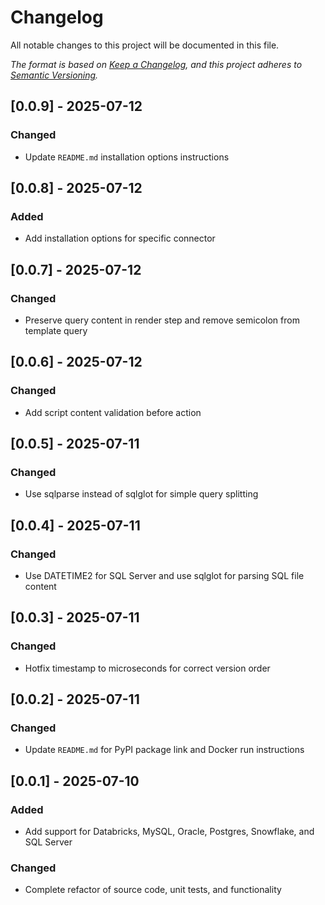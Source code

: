 # Changelog
All notable changes to this project will be documented in this file.

*The format is based on [Keep a Changelog](https://keepachangelog.com/en/1.0.0/), and this project adheres to [Semantic Versioning](https://semver.org/spec/v2.0.0.html).*

## [0.0.9] - 2025-07-12

### Changed

- Update `README.md` installation options instructions

## [0.0.8] - 2025-07-12

### Added

- Add installation options for specific connector

## [0.0.7] - 2025-07-12

### Changed

- Preserve query content in render step and remove semicolon from template query

## [0.0.6] - 2025-07-12

### Changed

- Add script content validation before action

## [0.0.5] - 2025-07-11

### Changed

- Use sqlparse instead of sqlglot for simple query splitting

## [0.0.4] - 2025-07-11

### Changed

- Use DATETIME2 for SQL Server and use sqlglot for parsing SQL file content

## [0.0.3] - 2025-07-11

### Changed

- Hotfix timestamp to microseconds for correct version order

## [0.0.2] - 2025-07-11

### Changed

- Update `README.md` for PyPI package link and Docker run instructions

## [0.0.1] - 2025-07-10

### Added

- Add support for Databricks, MySQL, Oracle, Postgres, Snowflake, and SQL Server

### Changed

- Complete refactor of source code, unit tests, and functionality